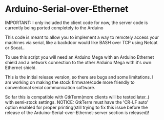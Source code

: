 # Arduino-Serial-over-Ethernet

IMPORTANT: I only included the client code for now, the server code is currently being ported completely to the Arduino

This code is meant to allow you to implement a way to remotely access your machines via serial, like a backdoor would like BASH over TCP using Netcat or Socat..

To use this script you will need an Arduino Mega with an Arduino Ethernet shield and a network connection to the other Arduino Mega with it's own Ethernet shield.

This is the initial release version, so there are bugs and some limitations.
I am working on making the stock firmware/code more friendly to conventional serial communication software.

So far this is compatible with GtkTerm(more clients will be tested later..) with semi-stock settings.
NOTICE: GtkTerm must have the 'CR-LF auto' option enabled for proper printing(still trying to fix this issue before the release of the Arduino-Serial-over-Ethernet-server section is released)!

